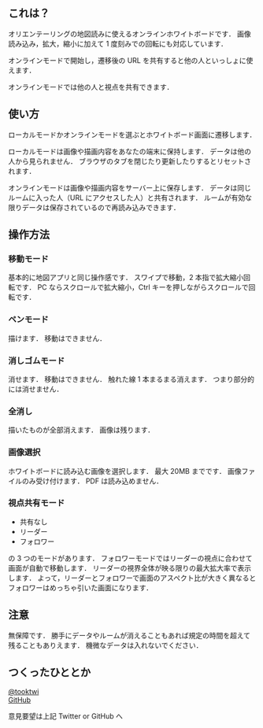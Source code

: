 ## これは？

オリエンテーリングの地図読みに使えるオンラインホワイトボードです．
画像読み込み，拡大，縮小に加えて 1 度刻みでの回転にも対応しています．

オンラインモードで開始し，遷移後の URL を共有すると他の人といっしょに使えます．

オンラインモードでは他の人と視点を共有できます．

## 使い方

ローカルモードかオンラインモードを選ぶとホワイトボード画面に遷移します．

ローカルモードは画像や描画内容をあなたの端末に保持します．
データは他の人から見られません．
ブラウザのタブを閉じたり更新したりするとリセットされます．

オンラインモードは画像や描画内容をサーバー上に保存します．
データは同じルームに入った人（URL にアクセスした人）と共有されます．
ルームが有効な限りデータは保存されているので再読み込みできます．

## 操作方法

### 移動モード

基本的に地図アプリと同じ操作感です．
スワイプで移動，2 本指で拡大縮小回転です．
PC ならスクロールで拡大縮小，Ctrl キーを押しながらスクロールで回転です．

### ペンモード

描けます．
移動はできません．

### 消しゴムモード

消せます．
移動はできません．
触れた線 1 本まるまる消えます．
つまり部分的には消せません．

### 全消し

描いたものが全部消えます．
画像は残ります．

### 画像選択

ホワイトボードに読み込む画像を選択します．
最大 20MB までです．
画像ファイルのみ受け付けます．
PDF は読み込めません．

### 視点共有モード

- 共有なし
- リーダー
- フォロワー

の 3 つのモードがあります．
フォロワーモードではリーダーの視点に合わせて画面が自動で移動します．
リーダーの視界全体が映る限りの最大拡大率で表示します．
よって，リーダーとフォロワーで画面のアスペクト比が大きく異なるとフォロワーはめっちゃ引いた画面になります．

## 注意

無保障です．
勝手にデータやルームが消えることもあれば規定の時間を超えて残ることもありえます．
機微なデータは入れないでください．

## つくったひととか

[@tooktwi](https://twitter.com/tooktwi)  
[GitHub](https://github.com/h-takesg/o-route)

意見要望は上記 Twitter or GitHub へ
